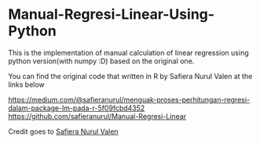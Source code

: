 # Manual-Regresi-Linear-Using-Python

This is the implementation of manual calculation of linear regression using python version(with numpy :D) based on the original one. 

You can find the original code that written in R by Safiera Nurul Valen at the links below

https://medium.com/@safieranurul/menguak-proses-perhitungan-regresi-dalam-package-lm-pada-r-5f09fcbd4352
https://github.com/safieranurul/Manual-Regresi-Linear

Credit goes to [Safiera Nurul Valen](https://medium.com/@safieranurul) 

